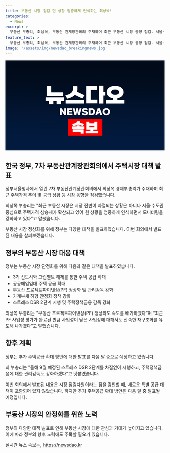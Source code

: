```yaml
---
title: 부동산 시장 점검 현 상황 엄중하게 인식하는 최상목!
categories:
  - News
excerpt: >
  부동산 부총리, 최상목, 부동산 관계장관회의 주재하며 최근 부동산 시장 동향 점검. 서울·수도권 주택가격 상승세 엄중히 인식하고 모니터링 강화. 3기 신도시를 중심으로 2029년까지 23만6000가구 저렴한 분양 예정. 그린벨트 해제로 수도권 신규택지 2만 가구 이상 추가 공급. 공공매입임대 주택 1만호 추가 공급 예정, PF 정상화 및 가계부채 하향 안정화 강화 예정. 추가 주택공급 확대 방안은 다음 달 발표 예정.
feature_text: >
  부동산 부총리, 최상목, 부동산 관계장관회의 주재하며 최근 부동산 시장 동향 점검. 서울·수도권 주택가격 상승세 엄중히 인식하고 모니터링 강화. 3기 신도시를 중심으로 2029년까지 23만6000가구 저렴한 분양 예정. 그린벨트 해제로 수도권 신규택지 2만 가구 이상 추가 공급. 공공매입임대 주택 1만호 추가 공급 예정, PF 정상화 및 가계부채 하향 안정화 강화 예정. 추가 주택공급 확대 방안은 다음 달 발표 예정.
image: '/assets/img/newsdao_breakingnews.jpg'
---
```


<p><img src="/assets/img/newsdao_breakingnews.jpg" alt="flaretime 속보" /></p>

<h2 data-ke-size="size26">한국 정부, 7차 부동산관계장관회의에서 주택시장 대책 발표</h2>

<p>정부서울청사에서 열린 7차 부동산관계장관회의에서 최상목 경제부총리가 주재하며 최근 주택가격 추이 및 공급 상황 등 시장 동향을 점검했습니다.</p>

<p data-ke-size="size16">최상목 부총리는 "최근 부동산 시장은 시장 전반이 과열되는 상황은 아니나 서울·수도권 중심으로 주택가격 상승세가 확산되고 있어 현 상황을 엄중하게 인식하면서 모니터링을 강화하고 있다"고 말했습니다.</p>

<p>부동산 시장 정상화를 위해 정부는 다양한 대책을 발표하였습니다. 이번 회의에서 발표된 내용을 살펴보겠습니다.</p>

<h2 data-ke-size="size24">정부의 부동산 시장 대응 대책</h2>

<p>정부는 부동산 시장 안정화를 위해 다음과 같은 대책을 발표하였습니다.</p>

<ul>
  <li>3기 신도시와 그린벨트 해제를 통한 주택 공급 확대</li>
  <li>공공매입임대 주택 공급 확대</li>
  <li>부동산 프로젝트파이낸싱(PF) 정상화 및 관리감독 강화</li>
  <li>가계부채 하향 안정화 정책 강화</li>
  <li>스트레스 DSR 2단계 시행 및 주택정책금융 감독 강화</li>
</ul>

<p data-ke-size="size16">최상목 부총리는 "부동산 프로젝트파이낸싱(PF) 정상화도 속도를 배가하겠다”며 “최근 PF 사업성 평가가 완료된 만큼 사업성이 낮은 사업장에 대해서도 신속한 재구조화를 유도해 나가겠다”고 말했습니다.</p>

<h2 data-ke-size="size24">향후 계획</h2>

<p>정부는 추가 주택공급 확대 방안에 대한 발표를 다음 달 중으로 예정하고 있습니다.</p>

<p data-ke-size="size16">최 부총리는 "올해 9월 예정된 스트레스 DSR 2단계를 차질없이 시행하고, 주택정책금융에 대한 관리감독도 강화하겠다"고 덧붙였습니다.</p>

<p>이번 회의에서 발표된 내용은 시장 점검차원이라는 점을 감안할 때, 새로운 특별 공급 대책이 포함되어 있지 않았습니다. 하지만 추가 주택공급 확대 방안은 다음 달 중 발표될 예정입니다.</p>

<h2 data-ke-size="size24">부동산 시장의 안정화를 위한 노력</h2>

<p>정부의 다양한 대책 발표로 인해 부동산 시장에 대한 관심과 기대가 높아지고 있습니다. 이에 따라 정부의 향후 노력에도 주목할 필요가 있습니다.</p>
실시간 뉴스 속보는, <a href="https://newsdao.kr" rel="dofollow">https://newsdao.kr</a>


